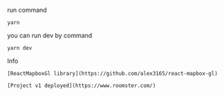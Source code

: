 run command

```
yarn

```
you can run dev by command

```
yarn dev
```

Info

```
[ReactMapboxGl library](https://github.com/alex3165/react-mapbox-gl)
```

```
[Project v1 deployed](https://www.roomster.com/)
```